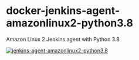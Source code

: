 # docker-jenkins-agent-amazonlinux2-python3.8
Amazon Linux 2 Jenkins agent with Python 3.8

[![jenkins-agent-amazonlinux2-python3.8](https://github.com/amachsoftware/docker-jenkins-agent-amazonlinux2-python3.8/actions/workflows/main.yml/badge.svg)](https://github.com/amachsoftware/docker-jenkins-agent-amazonlinux2-python3.8/actions/workflows/main.yml)
